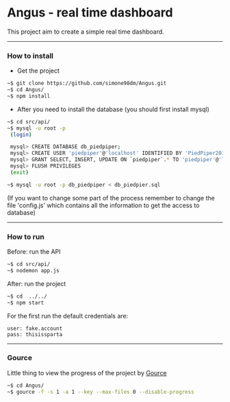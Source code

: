 # Angus - real time dashboard

This project aim to create a simple real time dashboard. 


---
### How to install

- Get the project
```bash
~$ git clone https://github.com/simone98dm/Angus.git
~$ cd Angus/
~$ npm install
```

- After you need to install the database (you should first install mysql)
```bash
~$ cd src/api/
~$ mysql -u root -p
 (login)

 mysql> CREATE DATABASE db_piedpiper;
 mysql> CREATE USER 'piedpiper'@'localhost' IDENTIFIED BY 'PiedPiper2018';
 mysql> GRANT SELECT, INSERT, UPDATE ON `piedpiper`.* TO 'piedpiper'@'localhost';
 mysql> FLUSH PRIVILEGES
 (exit)

~$ mysql -u root -p db_piedpiper < db_piedpier.sql
```
(If you want to change some part of the process remember to change the file 'config.js' which contains all the information to get the access to database)

---
### How to run

Before: run the API
```bash
~$ cd src/api/
~$ nodemon app.js
```

After: run the project
```bash
~$ cd  ../../
~$ npm start
```

For the first run the default credentials are:
```
user: fake.account
pass: thisissparta
```

---
### Gource
Little thing to view the progress of the project by [Gource](https://gource.io/)
```bash
~$ cd Angus/
~$ gource -f -s 1 -a 1 --key --max-files 0 --disable-progress
```
